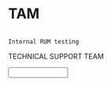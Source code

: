 # TAM 
                                                                        Internal RUM testing
<label for="name"> TECHNICAL SUPPORT TEAM </label>


<input type="text" id="name" name="name" required minlength="6" maxlength="10" size="12" />                                                                        
